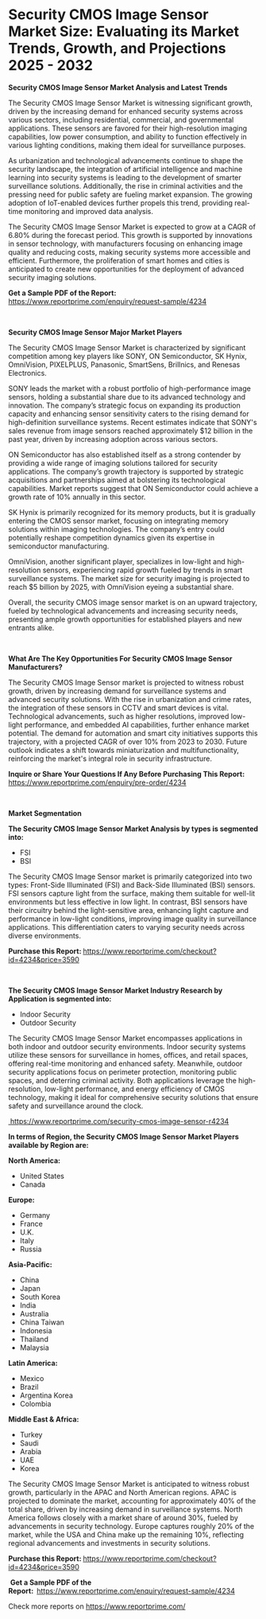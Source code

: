 <p><h1>Security CMOS Image Sensor Market Size: Evaluating its Market Trends, Growth, and Projections 2025 - 2032</h1></p><p><strong>Security CMOS Image Sensor Market Analysis and Latest Trends</strong></p>
<p><p>The Security CMOS Image Sensor Market is witnessing significant growth, driven by the increasing demand for enhanced security systems across various sectors, including residential, commercial, and governmental applications. These sensors are favored for their high-resolution imaging capabilities, low power consumption, and ability to function effectively in various lighting conditions, making them ideal for surveillance purposes.</p><p>As urbanization and technological advancements continue to shape the security landscape, the integration of artificial intelligence and machine learning into security systems is leading to the development of smarter surveillance solutions. Additionally, the rise in criminal activities and the pressing need for public safety are fueling market expansion. The growing adoption of IoT-enabled devices further propels this trend, providing real-time monitoring and improved data analysis.</p><p>The Security CMOS Image Sensor Market is expected to grow at a CAGR of 6.80% during the forecast period. This growth is supported by innovations in sensor technology, with manufacturers focusing on enhancing image quality and reducing costs, making security systems more accessible and efficient. Furthermore, the proliferation of smart homes and cities is anticipated to create new opportunities for the deployment of advanced security imaging solutions.</p></p>
<p><strong>Get a Sample PDF of the Report:&nbsp;</strong> <a href="https://www.reportprime.com/enquiry/request-sample/4234?utm_campaign=2990&utm_medium=2&utm_source=Github&utm_content=ia&utm_term=19032025&utm_id=security-cmos-image-sensor">https://www.reportprime.com/enquiry/request-sample/4234</a></p>
<p>&nbsp;</p>
<p><strong>Security CMOS Image Sensor Major Market Players</strong></p>
<p><p>The Security CMOS Image Sensor Market is characterized by significant competition among key players like SONY, ON Semiconductor, SK Hynix, OmniVision, PIXELPLUS, Panasonic, SmartSens, Brillnics, and Renesas Electronics. </p><p>SONY leads the market with a robust portfolio of high-performance image sensors, holding a substantial share due to its advanced technology and innovation. The company’s strategic focus on expanding its production capacity and enhancing sensor sensitivity caters to the rising demand for high-definition surveillance systems. Recent estimates indicate that SONY's sales revenue from image sensors reached approximately $12 billion in the past year, driven by increasing adoption across various sectors.</p><p>ON Semiconductor has also established itself as a strong contender by providing a wide range of imaging solutions tailored for security applications. The company’s growth trajectory is supported by strategic acquisitions and partnerships aimed at bolstering its technological capabilities. Market reports suggest that ON Semiconductor could achieve a growth rate of 10% annually in this sector.</p><p>SK Hynix is primarily recognized for its memory products, but it is gradually entering the CMOS sensor market, focusing on integrating memory solutions within imaging technologies. The company’s entry could potentially reshape competition dynamics given its expertise in semiconductor manufacturing.</p><p>OmniVision, another significant player, specializes in low-light and high-resolution sensors, experiencing rapid growth fueled by trends in smart surveillance systems. The market size for security imaging is projected to reach $5 billion by 2025, with OmniVision eyeing a substantial share.</p><p>Overall, the security CMOS image sensor market is on an upward trajectory, fueled by technological advancements and increasing security needs, presenting ample growth opportunities for established players and new entrants alike.</p></p>
<p>&nbsp;</p>
<p><strong>What Are The Key Opportunities For Security CMOS Image Sensor Manufacturers?</strong></p>
<p><p>The Security CMOS Image Sensor market is projected to witness robust growth, driven by increasing demand for surveillance systems and advanced security solutions. With the rise in urbanization and crime rates, the integration of these sensors in CCTV and smart devices is vital. Technological advancements, such as higher resolutions, improved low-light performance, and embedded AI capabilities, further enhance market potential. The demand for automation and smart city initiatives supports this trajectory, with a projected CAGR of over 10% from 2023 to 2030. Future outlook indicates a shift towards miniaturization and multifunctionality, reinforcing the market's integral role in security infrastructure.</p></p>
<p><strong>Inquire or Share Your Questions If Any Before Purchasing This Report:</strong> <a href="https://www.reportprime.com/enquiry/pre-order/4234?utm_campaign=2990&utm_medium=2&utm_source=Github&utm_content=ia&utm_term=19032025&utm_id=security-cmos-image-sensor">https://www.reportprime.com/enquiry/pre-order/4234</a></p>
<p>&nbsp;</p>
<p><strong>Market Segmentation</strong></p>
<p><strong>The Security CMOS Image Sensor Market Analysis by types is segmented into:</strong></p>
<p><ul><li>FSI</li><li>BSI</li></ul></p>
<p><p>The Security CMOS Image Sensor market is primarily categorized into two types: Front-Side Illuminated (FSI) and Back-Side Illuminated (BSI) sensors. FSI sensors capture light from the surface, making them suitable for well-lit environments but less effective in low light. In contrast, BSI sensors have their circuitry behind the light-sensitive area, enhancing light capture and performance in low-light conditions, improving image quality in surveillance applications. This differentiation caters to varying security needs across diverse environments.</p></p>
<p><strong>Purchase this Report:&nbsp;</strong><a href="https://www.reportprime.com/checkout?id=4234&price=3590&utm_campaign=2990&utm_medium=2&utm_source=Github&utm_content=ia&utm_term=19032025&utm_id=security-cmos-image-sensor">https://www.reportprime.com/checkout?id=4234&price=3590</a></p>
<p>&nbsp;</p>
<p><strong>The Security CMOS Image Sensor Market Industry Research by Application is segmented into:</strong></p>
<p><ul><li>Indoor Security</li><li>Outdoor Security</li></ul></p>
<p><p>The Security CMOS Image Sensor Market encompasses applications in both indoor and outdoor security environments. Indoor security systems utilize these sensors for surveillance in homes, offices, and retail spaces, offering real-time monitoring and enhanced safety. Meanwhile, outdoor security applications focus on perimeter protection, monitoring public spaces, and deterring criminal activity. Both applications leverage the high-resolution, low-light performance, and energy efficiency of CMOS technology, making it ideal for comprehensive security solutions that ensure safety and surveillance around the clock.</p></p>
<p><a href="https://www.reportprime.com/security-cmos-image-sensor-r4234?utm_campaign=2990&utm_medium=2&utm_source=Github&utm_content=ia&utm_term=19032025&utm_id=security-cmos-image-sensor">&nbsp;https://www.reportprime.com/security-cmos-image-sensor-r4234</a></p>
<p><strong>In terms of Region, the Security CMOS Image Sensor Market Players available by Region are:</strong></p>
<p>
    <p> <strong> North America: </strong>
        <ul>
            <li>United States</li>
            <li>Canada</li>
        </ul>
        </p> 
    <p> <strong> Europe: </strong>
        <ul>
            <li>Germany</li>
            <li>France</li>
            <li>U.K.</li>
            <li>Italy</li>
            <li>Russia</li>
        </ul>
        </p> 
    <p> <strong> Asia-Pacific: </strong>
        <ul>
            <li>China</li>
            <li>Japan</li>
            <li>South Korea</li>
            <li>India</li>
            <li>Australia</li>
            <li>China Taiwan</li>
            <li>Indonesia</li>
            <li>Thailand</li>
            <li>Malaysia</li>
        </ul>
        </p> 
    <p> <strong> Latin America: </strong>
        <ul>
            <li>Mexico</li>
            <li>Brazil</li>
            <li>Argentina Korea</li>
            <li>Colombia</li>
        </ul>
        </p> 
    <p> <strong> Middle East & Africa: </strong>
        <ul>
            <li>Turkey</li>
            <li>Saudi</li>
            <li>Arabia</li>
            <li>UAE</li>
            <li>Korea</li>
        </ul>
    </p>
    </p>
<p><p>The Security CMOS Image Sensor Market is anticipated to witness robust growth, particularly in the APAC and North American regions. APAC is projected to dominate the market, accounting for approximately 40% of the total share, driven by increasing demand in surveillance systems. North America follows closely with a market share of around 30%, fueled by advancements in security technology. Europe captures roughly 20% of the market, while the USA and China make up the remaining 10%, reflecting regional advancements and investments in security solutions.</p></p>
<p><strong>Purchase this Report: </strong><a href="https://www.reportprime.com/checkout?id=4234&price=3590&utm_campaign=2990&utm_medium=2&utm_source=Github&utm_content=ia&utm_term=19032025&utm_id=security-cmos-image-sensor">https://www.reportprime.com/checkout?id=4234&price=3590</a></p>
<p>&nbsp;<strong>Get a Sample PDF of the Report:&nbsp;&nbsp;</strong><a href="https://www.reportprime.com/enquiry/request-sample/4234?utm_campaign=2990&utm_medium=2&utm_source=Github&utm_content=ia&utm_term=19032025&utm_id=security-cmos-image-sensor">https://www.reportprime.com/enquiry/request-sample/4234</a></p>
<p><strong></strong></p>
<p>Check more reports on <a href="https://www.reportprime.com/?utm_campaign=2990&utm_medium=2&utm_source=Github&utm_content=ia&utm_term=19032025&utm_id=security-cmos-image-sensor">https://www.reportprime.com/</a></p>